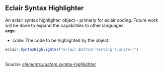 ## Eclair Syntax Highlighter
An eclair syntax highlighter object - primarly for eclair coding. Future work will be done to expand the capabilities to other languages.
<br/>**args**:
- code: The code to be highlighted by the object.
```javascript
eclair.SyntaxHighlighter("eclair.Button('testing').write()")
```

<br/>Source: [_elements.custom.syntax-highlighter_](https://github.com/SamGarlick/Eclair/tree/main/src/elements/custom/syntax-highlighter.js)